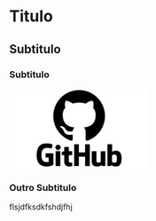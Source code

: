 # Titulo

## Subtitulo

### Subtitulo

<img width="50%" src="./GitHub-Logo.png">


### Outro Subtitulo

flsjdfksdkfshdjfhj